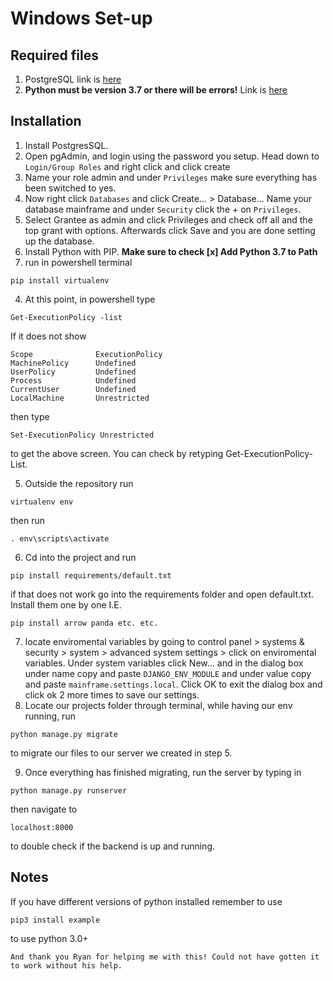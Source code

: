 # Windows Set-up

## Required files
1. PostgreSQL link is [here](https://www.enterprisedb.com/downloads/postgres-postgresql-downloads)
2. **Python must be version 3.7 or there will be errors!** Link is [here](https://www.python.org/downloads/release/python-370/)

## Installation
1. Install PostgresSQL.
2. Open pgAdmin, and login using the password you setup. Head down to ```Login/Group Roles``` and right click and click create
3. Name your role admin and under ```Privileges``` make sure everything has been switched to yes.
4. Now right click ```Databases``` and click Create... > Database... Name your database mainframe and under ```Security``` click the + on ```Privileges```.
5. Select Grantee as admin and click Privileges and check off all and the top grant with options. Afterwards click Save and you are done setting up the database.
2. Install Python with PIP. **Make sure to check [x] Add Python 3.7 to Path**
3. run in powershell terminal
```
pip install virtualenv
```
4. At this point, in powershell type 
```
Get-ExecutionPolicy -list 
```
If it does not show
```
Scope              ExecutionPolicy
MachinePolicy      Undefined
UserPolicy         Undefined
Process            Undefined
CurrentUser        Undefined
LocalMachine       Unrestricted
```
then type
```
Set-ExecutionPolicy Unrestricted
```
to get the above screen. You can check by retyping Get-ExecutionPolicy-List.

5. Outside the repository run
```
virtualenv env
```
then run
```
. env\scripts\activate
```
6. Cd into the project and run
```
pip install requirements/default.txt
```
if that does not work go into the requirements folder and open default.txt. Install them one by one I.E.
```
pip install arrow panda etc. etc.
```
7. locate enviromental variables by going to control panel > systems & security > system > advanced system settings > click on enviromental variables. Under system variables click New... and in the dialog box under name copy and paste ```DJANGO_ENV_MODULE``` and under value copy and paste ```mainframe.settings.local```. Click OK to exit the dialog box and click ok 2 more times to save our settings.
8. Locate our projects folder through terminal, while having our env running, run
```
python manage.py migrate
```
to migrate our files to our server we created in step 5.

9. Once everything has finished migrating, run the server by typing in
```
python manage.py runserver
```
then navigate to
```
localhost:8000
```
to double check if the backend is up and running.

## Notes
If you have different versions of python installed remember to use
```
pip3 install example
```
to use python 3.0+

```And thank you Ryan for helping me with this! Could not have gotten it to work without his help.```